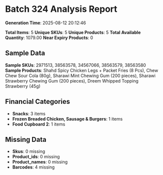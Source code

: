# Batch 324 Analysis Report

**Generation Time**: 2025-08-12 20:12:46

**Total Items**: 5
**Unique SKUs**: 5
**Unique Products**: 5
**Total Available Quantity**: 1079.00
**Near Expiry Products**: 0

## Sample Data
**Sample SKUs**: 2971513, 38563578, 34567066, 38563579, 38563580
**Sample Products**: Shahd Spicy Chicken Legs + Packet Fries (8 Pcs), Chew Chew Sour Cola (80g), Sharawi Mint Chewing Gum (200 pieces), Sharawi Strawberry Chewing Gum (200 pieces), Dreem Whipped Topping Strawberry (45g)

## Financial Categories
- **Snacks**: 3 items
- **Frozen Breaded Chicken, Sausage & Burgers**: 1 items
- **Food Cupboard 2**: 1 items

## Missing Data
- **Skus**: 0 missing
- **Product_ids**: 0 missing
- **Product_names**: 0 missing
- **Barcodes**: 4 missing
